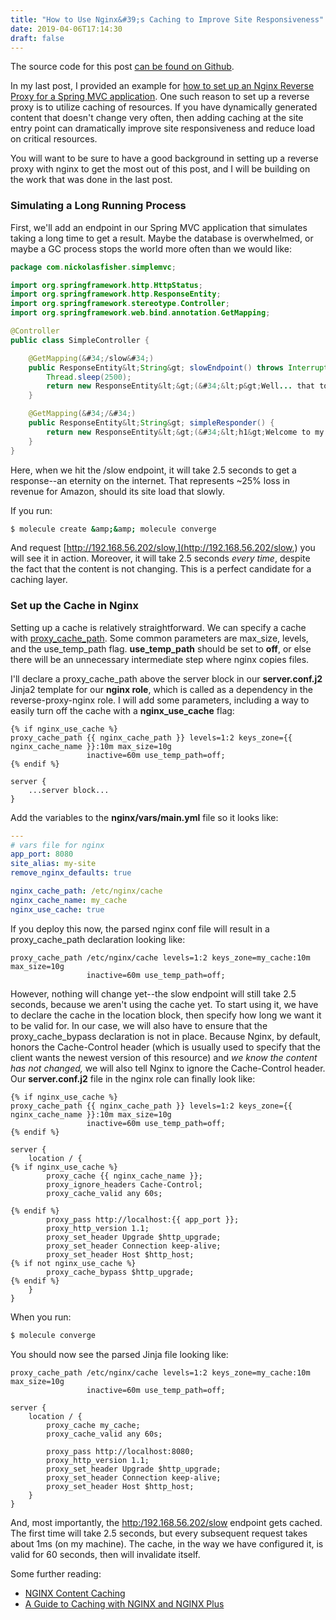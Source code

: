 ```yaml
---
title: "How to Use Nginx&#39;s Caching to Improve Site Responsiveness"
date: 2019-04-06T17:14:30
draft: false
---
```


The source code for this post [can be found on Github](https://github.com/nfisher23/some-ansible-examples/tree/master/reverse-proxy-nginx).

In my last post, I provided an example for [how to set up an Nginx Reverse Proxy for a Spring MVC application](https://nickolasfisher.com/blog/How-to-Deploy-a-Spring-MVC-Application-Behind-an-Nginx-Reverse-Proxy). One such reason to set up a reverse proxy is to utilize caching of resources. If you have dynamically generated content that doesn&#39;t change very often, then adding caching at the site entry point can dramatically improve site responsiveness and reduce load on critical resources.

You will want to be sure to have a good background in setting up a reverse proxy with nginx to get the most out of this post, and I will be building on the work that was done in the last post.

### Simulating a Long Running Process

First, we&#39;ll add an endpoint in our Spring MVC application that simulates taking a long time to get a result. Maybe the database is overwhelmed, or maybe a GC process stops the world more often than we would like:

```java
package com.nickolasfisher.simplemvc;

import org.springframework.http.HttpStatus;
import org.springframework.http.ResponseEntity;
import org.springframework.stereotype.Controller;
import org.springframework.web.bind.annotation.GetMapping;

@Controller
public class SimpleController {

    @GetMapping(&#34;/slow&#34;)
    public ResponseEntity&lt;String&gt; slowEndpoint() throws InterruptedException {
        Thread.sleep(2500);
        return new ResponseEntity&lt;&gt;(&#34;&lt;p&gt;Well... that took awhile&lt;/p&gt;&#34;, HttpStatus.ACCEPTED);
    }

    @GetMapping(&#34;/&#34;)
    public ResponseEntity&lt;String&gt; simpleResponder() {
        return new ResponseEntity&lt;&gt;(&#34;&lt;h1&gt;Welcome to my site!&lt;/h1&gt;&#34;, HttpStatus.ACCEPTED);
    }
}

```

Here, when we hit the /slow endpoint, it will take 2.5 seconds to get a response--an eternity on the internet. That represents ~25% loss in revenue for Amazon, should its site load that slowly.

If you run:

```bash
$ molecule create &amp;&amp; molecule converge
```

And request [http://192.168.56.202/slow,](http://192.168.56.202/slow,) you will see it in action. Moreover, it will take 2.5 seconds _every time_, despite the fact that the content is not changing. This is a perfect candidate for a caching layer.

### Set up the Cache in Nginx

Setting up a cache is relatively straightforward. We can specify a cache with [proxy\_cache\_path](http://nginx.org/en/docs/http/ngx_http_proxy_module.html#proxy_cache_path). Some common parameters are max\_size, levels, and the use\_temp\_path flag. **use\_temp\_path** should be set to **off**, or else there will be an unnecessary intermediate step where nginx copies files.

I&#39;ll declare a proxy\_cache\_path above the server block in our **server.conf.j2** Jinja2 template for our **nginx role**, which is called as a dependency in the reverse-proxy-nginx role. I will add some parameters, including a way to easily turn off the cache with a **nginx\_use\_cache** flag:

```
{% if nginx_use_cache %}
proxy_cache_path {{ nginx_cache_path }} levels=1:2 keys_zone={{ nginx_cache_name }}:10m max_size=10g
                 inactive=60m use_temp_path=off;
{% endif %}

server {
    ...server block...
}
```

Add the variables to the **nginx/vars/main.yml** file so it looks like:

```yaml
---
# vars file for nginx
app_port: 8080
site_alias: my-site
remove_nginx_defaults: true

nginx_cache_path: /etc/nginx/cache
nginx_cache_name: my_cache
nginx_use_cache: true
```

If you deploy this now, the parsed nginx conf file will result in a proxy\_cache\_path declaration looking like:

```
proxy_cache_path /etc/nginx/cache levels=1:2 keys_zone=my_cache:10m max_size=10g
                 inactive=60m use_temp_path=off;
```

However, nothing will change yet--the slow endpoint will still take 2.5 seconds, because we aren&#39;t using the cache yet. To start using it, we have to declare the cache in the location block, then specify how long we want it to be valid for. In our case, we will also have to ensure that the proxy\_cache\_bypass declaration is not in place. Because Nginx, by default, honors the Cache-Control header (which is usually used to specify that the client wants the newest version of this resource) and _we know the content has not changed,_ we will also tell Nginx to ignore the Cache-Control header. Our **server.conf.j2** file in the nginx role can finally look like:

```
{% if nginx_use_cache %}
proxy_cache_path {{ nginx_cache_path }} levels=1:2 keys_zone={{ nginx_cache_name }}:10m max_size=10g
                 inactive=60m use_temp_path=off;
{% endif %}

server {
    location / {
{% if nginx_use_cache %}
        proxy_cache {{ nginx_cache_name }};
        proxy_ignore_headers Cache-Control;
        proxy_cache_valid any 60s;

{% endif %}
        proxy_pass http://localhost:{{ app_port }};
        proxy_http_version 1.1;
        proxy_set_header Upgrade $http_upgrade;
        proxy_set_header Connection keep-alive;
        proxy_set_header Host $http_host;
{% if not nginx_use_cache %}
        proxy_cache_bypass $http_upgrade;
{% endif %}
    }
}

```

When you run:

```bash
$ molecule converge
```

You should now see the parsed Jinja file looking like:

```
proxy_cache_path /etc/nginx/cache levels=1:2 keys_zone=my_cache:10m max_size=10g
                 inactive=60m use_temp_path=off;

server {
    location / {
        proxy_cache my_cache;
        proxy_cache_valid any 60s;

        proxy_pass http://localhost:8080;
        proxy_http_version 1.1;
        proxy_set_header Upgrade $http_upgrade;
        proxy_set_header Connection keep-alive;
        proxy_set_header Host $http_host;
    }
}

```

And, most importantly, the [http:/192.168.56.202/slow](http:/192.168.56.202/slow) endpoint gets cached. The first time will take 2.5 seconds, but every subsequent request takes about 1ms (on my machine). The cache, in the way we have configured it, is valid for 60 seconds, then will invalidate itself.

Some further reading:

- [NGINX Content Caching](https://docs.nginx.com/nginx/admin-guide/content-cache/content-caching/)
- [A Guide to Caching with NGINX and NGINX Plus](https://www.nginx.com/blog/nginx-caching-guide/)
